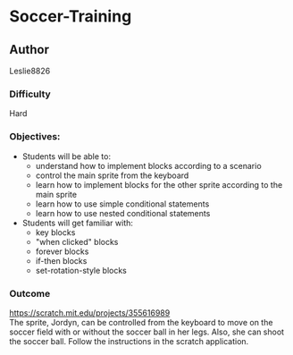 # Soccer-Training

## Author
Leslie8826

### Difficulty
Hard

### Objectives: 
  - Students will be able to: 
       * understand how to implement blocks according to a scenario
       * control the main sprite from the keyboard
       * learn how to implement blocks for the other sprite according to the main sprite
       * learn how to use simple conditional statements
       * learn how to use nested conditional statements
  - Students will get familiar with:
       * key blocks
       * "when clicked" blocks
       * forever blocks
       * if-then blocks
       * set-rotation-style blocks
       
### Outcome
https://scratch.mit.edu/projects/355616989 <br>
The sprite, Jordyn, can be controlled from the keyboard to move on the soccer field with or without the soccer ball in her legs. Also, she can shoot the soccer ball. Follow the instructions in the scratch application.
